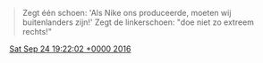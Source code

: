 > Zegt één schoen: 'Als Nike ons produceerde, moeten wij buitenlanders zijn\!' Zegt de linkerschoen: "doe niet zo extreem rechts\!"

<img src="../../media/tweet.ico" width="12" /> [Sat Sep 24 19:22:02 +0000 2016](https://twitter.com/DromerDenker/status/779762835928780801)